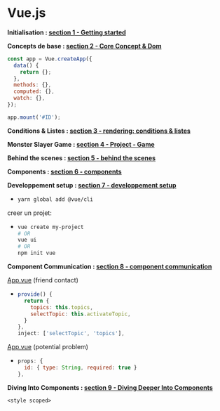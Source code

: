 # Vue.js

**Initialisation : [section 1 - Getting started](section%201%20-%20Getting%20started)**

**Concepts de base : [section 2 - Core Concept & Dom](section%202%20-%20Core%20Concepts%20&%20Dom)**

  ```js
  const app = Vue.createApp({
    data() {
      return {};
    },
    methods: {},
    computed: {},
    watch: {},
  });

  app.mount('#ID');
  ```

**Conditions & Listes : [section 3 - rendering: conditions & listes](section%203%20-%20rendering%3a%20conditions%20&%20listes)**

**Monster Slayer Game : [section 4 - Project - Game](section%204%20-%20Project%20-%20Game)**

**Behind the scenes : [section 5 - behind the scenes](section%205%20-%20behind%20the%20scenes)**

**Components : [section 6 - components](section%206%20-%20components)**

**Developpement setup : [section 7 - developpement setup](section%207%20-%20developpement%20setup)**

- 
  ```sh
  yarn global add @vue/cli
  ```

creer un projet:

-  
  ```sh
  vue create my-project
  # OR
  vue ui
  # OR
  npm init vue
  ```

**Component Communication : [section 8 - component communication](section%208%20-%20component%20communication)**

[App.vue](./section%208%20-%20component%20communication/project%20-%20potential%20problem/src/App.vue) (friend contact)

- 
  ```js
  provide() {
    return {
      topics: this.topics,
      selectTopic: this.activateTopic,
    }
  },
  inject: ['selectTopic', 'topics'],
  ```

[App.vue](./section%208%20-%20component%20communication/project%20-%20friend%20contact/src/App.vue) (potential problem)

- 
  ```js
  props: {
    id: { type: String, required: true }
  },
  ```


**Diving Into Components : [section 9 - Diving Deeper Into Components](section%209%20-%20Diving%20Deeper%20Into%20Components)**

`<style scoped>`
